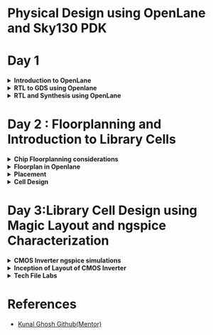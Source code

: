 <h1>Physical Design using OpenLane and Sky130 PDK</h1>
<!-- START_SECTION: Day1 -->
<h1>Day 1</h1>
<details>
  <summary><strong>Introduction to OpenLane</strong></summary>
  <h2>Introduction</h2>
  <p>The advent of open-source technology for chip development has brought about significant advancements, particularly with the availability of RTL designs and EDA (Electronic Design Automation) Tools at no cost. One notable contribution in this arena is the <a href="https://skywater-pdk.readthedocs.io/en/latest/rules.html" target="_blank">SKY130 PDK</a> collaboration between Skywater Technologies and Google. This development has effectively bridged gaps in open-source chip development.<br><br>

Initially, the landscape of open-source chip design presented some challenges. There was a lack of clarity in the design flow, and the SKY130 PDK was primarily compatible with industrial-grade equipment. These issues were skillfully addressed through the creation of <a href="https://github.com/The-OpenROAD-Project/OpenLane" target="_blank">OpenLane</a>, a comprehensive solution that offers a fully automated and streamlined RTL-to-GDSII (Register Transfer Level to Graphic Design System II) design flow.<br><br>

OpenLane stands out as an exceptional achievement in open-source chip development. It's important to note that OpenLane is not a standalone product; rather, it is a meticulously crafted workflow comprised of various EDA tools, automation scripts, and the SKY130 PDK. These components have been optimized to seamlessly integrate with open-source EDA tools, making chip development accessible to a wider audience and enhancing the efficiency of the entire process.</p>

<h2>Advantages of OpenLane</h2>
<p>The introduction of OpenLane has been a game-changer in the field of open-source chip development. This innovative solution goes beyond mere software; it represents a holistic approach to RTL-to-GDSII design flow. Here are some key aspects of OpenLane to highlight:<br>

<b>Automation and Integration:</b> OpenLane is designed to automate the entire chip design process, from RTL synthesis to physical design, and it seamlessly integrates various EDA tools into a unified workflow. This automation greatly reduces the need for manual intervention, saving time and effort for designers.<br>

<b>Accessibility:</b> OpenLane is accessible to a wide range of chip developers, including hobbyists, researchers, and small companies, who may not have access to costly commercial EDA tools. Its open-source nature fosters collaboration and knowledge sharing within the chip design community.<br>

<b>Customization:</b>OpenLane is highly customizable, allowing users to tailor the design flow to their specific project requirements. This flexibility empowers designers to experiment with different configurations and optimizations, ultimately leading to better chip designs.<br>

<b>Community Support:</b>OpenLane benefits from a vibrant and engaged user community. Developers and enthusiasts contribute to its continuous improvement, share best practices, and offer support to newcomers. This collaborative ecosystem accelerates the development of open-source chip design methodologies.<br>

<b>Cost Efficiency:</b> By leveraging open-source tools and resources, OpenLane significantly reduces the cost barriers associated with chip development. This affordability enables smaller organizations and individuals to participate in chip design projects that were previously financially prohibitive.<br>

<b>Integration with SKY130 PDK:</b> OpenLane's compatibility with the SKY130 PDK is a crucial component of its success. It ensures that designers can utilize the open-source PDK and take advantage of the latest manufacturing technologies, enabling them to create cutting-edge chips.

</p>
</details>

<details>
  <summary><b>RTL to GDS using Openlane</b></summary>
 The RTL to GDS (Register Transfer Level to Graphic Design System) flow in OpenLane is a multi-stage, automated process used to design and manufacture integrated circuits (ICs). This flow takes a high-level description of the chip's functionality in RTL (Register Transfer Level) and transforms it into a physical layout that can be manufactured.

Here's a step-by-step explanation of the RTL to GDS flow in OpenLane:

1. **Design Entry (RTL):**
   - The process begins with the creation of the RTL design, which represents the functionality of the digital logic circuit using a hardware description language (HDL) like Verilog or VHDL.
   - Designers define the behavior of the circuit, specifying how data flows and registers are updated.

2. **Synthesis:**
   - The RTL code is synthesized into a gate-level representation. This step involves mapping the high-level RTL constructs to a library of standard cells (AND, OR, Flip-Flops, etc.).
   - The synthesized design is optimized for area, power, and timing.

3. **Floorplanning:**
   - In this stage, the physical area of the chip is divided into blocks and areas for specific functions like logic, memory, and I/O.
   - Placement of standard cells and macros is determined, taking into account factors like signal timing and power distribution.

4. **Placement:**
   - The synthesized gates are placed within the designated floorplan areas.
   - The placement aims to minimize wirelengths, reduce congestion, and meet timing constraints.

5. **Clock Tree Synthesis (CTS):**
   - The clock tree is a network of buffers and wires that distribute clock signals to all sequential elements (flip-flops) in a chip.
   - CTS optimizes clock distribution, ensuring that clock signals reach all parts of the chip with minimal skew and power consumption.

6. **Routing:**
   - Routing connects the inputs and outputs of gates to create the physical connections necessary for the chip's functionality.
   - Global and detailed routing steps are performed to establish the complete routing fabric.

7. **DRC (Design Rule Check) and LVS (Layout vs. Schematic):**
   - DRC checks the physical layout against manufacturing design rules to ensure that the chip can be manufactured without errors.
   - LVS compares the physical layout to the expected behavior of the synthesized netlist to ensure correctness.

8. **GDS Generation:**
   - Once the design passes DRC and LVS, a GDSII (Graphic Data System) file is generated. This file contains the final layout information that can be used for chip fabrication.

9. **Tape-out:**
   - The GDSII file is submitted to a semiconductor foundry for manufacturing. This step involves finalizing the design for production.

10. **Post-Tapeout Steps:**
    - After tape-out, the chip goes through a series of steps, including wafer fabrication, testing, and packaging, to prepare it for market release.

OpenLane automates and streamlines this entire RTL to GDS flow, making it accessible to a broader audience and significantly reducing the time and effort required for chip design. It achieves this by integrating various EDA tools, optimizing parameters, and offering customization options to meet specific project requirements.

<br>
<div align="center">
  <img src = "https://github.com/NiteshIIITB/Physical_Design/assets/140998787/31ab9d94-f28b-4900-80d4-ce9bf8cef25e">
</div>
  


</details>
<details>
  <summary><b>RTL and Synthesis using OpenLane</b></summary>
  <h4>Commands Used</h4>

```
docker
./flow.tcl -interactive
package require openlane 0.9
prep -design picorv32a
```
<div align = "center">
  <img src ="https://github.com/NiteshIIITB/Physical_Design/assets/140998787/f6e044ba-84dd-4925-a111-4787d6110b1e">
</div>

<h3>Synthesis</h3>

<h4>Command Used</h4>

```
run_synthesis
```
<h4>Synthesis Results<h4>
<div align = "center">
  <img src ="https://github.com/NiteshIIITB/Physical_Design/assets/140998787/6efd023c-edc1-4a91-bc91-b32793a35c62">
</div>

<h4>Flop Ratio</h4>

```
Flop ratio = Number of D Flip flops 
             ______________________
             Total Number of cells
```

From Synthesis Stats Flop ratio = 1512/10104 = 0.1496(14.96%)
</details>
<!-- END_SECTION: Day 1 -->
<h1>Day 2 : Floorplanning and Introduction to Library Cells</h1>
<details>
  <summary><b>Chip Floorplanning considerations</b></summary>
  <h3>Floorplanning</h3>
  <p>Floorplanning is a crucial early-stage step in the physical design process, where the initial layout of the chip is defined. It involves making high-level decisions about how various components will be arranged on the silicon substrate.</p>
  <h3>Core Area Definition:</h3>
  <p>Determine the overall dimensions of the chip and define the core area where the primary functional blocks and standard cells will be placed. This core area is surrounded by peripheral regions that may contain I/O pads and other necessary structures.</p>
  <h4>Utilization Factor</h4>
  <p>The Utilization Factor is calculated as the area occupied by the netlist divided by the total core area. A Utilization Factor of 1 indicates full utilization with no extra space, but in practice, it's typically around 0.5-0.6.</p>
  
```
  Utilization factor = Area occupied by Netlist/Total core Area
```

  <h4>Aspect ratio</h4>
  <p>The Aspect Ratio is the ratio of the chip's height to its width. A value of 1 signifies a square chip, while other values represent a rectangular shape.</p>
  
```
Aspect ratio = Chip Height/Chip Width
```  
  
  

  <h3>Preplaced cells</h3>
  <p>Pre-placed cells are fixed-position Intellectual Properties (IPs) with significant combinational logic. They're positioned before automated placement and routing in integrated circuit design, hence the term "pre-placed."</p>
  <p>Preplaced cells are generally placed at the location from where it is nearest to all the other circuit blocks accessing it. Once placed they are not modified in terms of location thereafter.</p>

  <h3>Decoupling Capacitor</h3>
  <p>
    Pre-placed cells are often accompanied by decoupling capacitors (decaps) in integrated circuit (IC) design. Long wire lengths introduce resistive and capacitive effects that can result in substantial power supply voltage drops before reaching the logic circuits. This can push signal values into undefined regions, beyond the noise margin. Decaps are substantial capacitors charged to the power supply voltage and strategically positioned near the logic circuits. Their primary purpose is to decouple the circuit from the power supply, ensuring a stable voltage and supplying instantaneous current when needed. Decaps also mitigate crosstalk and facilitate efficient local communication.
  </p>
<h3>The problem of unstable ground</h3>
<div align ="center">
  <img src="https://github.com/NiteshIIITB/Physical_Design/assets/140998787/fc5b5efb-0477-460e-8c4b-cc877733fc59">
  <br>
  <img src="https://github.com/NiteshIIITB/Physical_Design/assets/140998787/a93a048f-4a54-40c6-b2a6-38ff5284fac8">
  <br>
  
</div> 
<p>Due to this it may happen that some of logic values may break Noise Margin producing errorneous results.</p>
<h3>Power Planning(Solution)</h3>
<p>While each block on the chip cannot have individual decoupling capacitors (decaps) like pre-placed macros, effective power planning ensures that each block is equipped with its dedicated VDD and VSS pads. These pads are strategically connected to the horizontal and vertical power and ground (GND) lines, forming a comprehensive power mesh.</p>

<h3>Pin Placement</h3>
<p>The netlist specifies the interconnections between logic gates within the design. The region between the core and the chip's periphery is designated for the placement of I/O pins. Information regarding connectivity, often described in VHDL or Verilog, is leveraged to determine the precise locations of I/O pads for various pins. Subsequently, logical placement distinguishes the area allocated for pre-placed macros from the dedicated pin area.</p>

<div align="center">
<img src="https://github.com/NiteshIIITB/Physical_Design/assets/140998787/d47a9118-5f3d-4b9d-8552-e7f2de7a35de">
  <br>
<img src = "https://github.com/NiteshIIITB/Physical_Design/assets/140998787/9ce61f2a-4d1a-4524-8299-98b528fd4fec">
  
</div>
</details>

<details>
  <summary><b>Floorplan in Openlane</b></summary>
  To perform the floorplanning process for the "picorv32a" design in OpenLANE and visualize the results in Magic, follow these steps, considering the importance files and environment variables:<br>

Important Files (in increasing priority order):<br>

<ul>
 <li>floorplan.tcl - System default environment variables.</li>
<li>config.tcl</li>
<li>sky130A_sky130_fd_sc_hd_config.tcl</li>
</ul>
Floorplan Environment Variables or Switches:
<ul>
<li><b>FP_CORE_UTIL:</b> Specifies floorplan core utilization.</li>
<li><b>FP_ASPECT_RATIO:</b> Sets the floorplan aspect ratio.</li>
<li><b>FP_CORE_MARGIN:</b> Defines the core-to-die margin area.</li>
<li><b>FP_IO_MODE:</b> Determines pin configurations (1 for equidistant, 0 for non-equidistant).</li>
<li><b>FP_CORE_VMETAL:</b> Sets the vertical metal layer.</li>
<li><b>FP_CORE_HMETAL:</b> Sets the horizontal metal layer.<br> 
Typically, these values are one greater than what's specified in the files.</li>
</ul> 

<h4>Command used</h4>

```
run_floorplan
```
<div align="center">

<img src="https://github.com/NiteshIIITB/Physical_Design/assets/140998787/fc8c72c2-7f3e-455f-93e7-ac3e40e8d4e7">  
</div>

<h4>Post-Floorplan Run and Viewing the Floorplan in Magic:</h4>
<ul>
<li>After running the floorplan step in OpenLANE, a .def file representing the floorplan will be generated within the results/floorplan directory. This file encapsulates the layout and organization of the integrated circuit components.</li>
<li>To visualize the floorplan layout using the Magic VLSI layout tool, follow these steps:<br>

Open a terminal or command prompt.<br>

Navigate to the ```results/floorplan``` directory within your OpenLANE workspace.<br>
Once you're in the ```results/floorplan``` directory, invoke Magic to view the floorplan by running the following command:<br>

```
magic -T /home/OpenLane/sky130A.tech lef read ../../tmp/merged.min.lef def read picorv32.def &
```

</li>  
<div align="center">
  <img src="https://github.com/NiteshIIITB/Physical_Design/assets/140998787/4ca2fff9-c9f3-469a-a964-2efd81362f34">
</div>  
</ul>  
In Magic layout design software:<br>
To zoom into a specific area of the layout, you can use the following steps:<br>
<ul>
<li>Select an area by clicking the left mouse button and dragging to create a selection box.</li>
<li>Then, hold the right mouse button and press the 'z' key. This action should zoom in on the selected area.</li>
</ul>
 <br> 
To identify various components within the layout, you can use the `what` command within the tkcon window. After making a selection (e.g., clicking on a component), enter the `what` command to get information about the selected component.
<br>
When you zoom in, you can also get a closer view of the decaps (decapacitors) present in the picorv32a chip or any other components.<br>

<br>
The standard cell can typically be found at the bottom left corner of the layout.<br>
<div>
  <img src="https://github.com/NiteshIIITB/Physical_Design/assets/140998787/8fd3cab0-704d-4cd8-9fce-af8585b5ef6a">
</div>

</details>
<details>
  <summary><b>Placement</b></summary>
  Placement
The placement step in the OpenLANE ASIC flow involves positioning the synthesized netlist onto the floorplan. This process is performed in two stages:

<b>Global Placement:</b> In this stage, an optimal position for all cells is determined. The positions may not initially be legal, and cells may overlap. Optimization is carried out with the goal of reducing half-parameter wire length.

<b>Detailed Placement:</b> Following global placement, the positions of cells are adjusted to make them legal within the design. Legalizing cells is crucial from a timing perspective, ensuring that the chip meets its performance requirements.

Running the placement step in OpenLANE and visualizing the placement results in Magic can be accomplished with the following command:


```
run_placement
```


<div align="center">
<img src="https://github.com/NiteshIIITB/Physical_Design/assets/140998787/6c12819c-2d9a-44a7-90e1-7ae7eef8db9f">
  
</div>

After running the placement step, you can use Magic to inspect and analyze the placement of cells, ensuring that they are positioned optimally and legally within the floorplan.


To view the design in magic 

```
magic -T /home/OpenLane/sky130A.tech lef read ../../tmp/merged.max.lef def read picorv32.def &


```
<div align="center">
<img src="https://github.com/NiteshIIITB/Physical_Design/assets/140998787/1fb5d2a6-9ce8-48de-a3c7-6edc1bb3c4ad">
<img src="https://github.com/NiteshIIITB/Physical_Design/assets/140998787/0c54e4a8-5b59-4cbb-8610-67e59155808b">
  
</div>

</details>
<details>
  <summary><b>Cell Design</b></summary>
  
 # Standard Cell Design Flow

**Inputs:**
- PDKs (Process Design Kits)
- DRC & LVS rules (Design Rule Check & Layout vs. Schematic rules)
- SPICE models
- Libraries
- User-defined specifications

**Design Steps:**
1. Circuit design
2. Layout design (Art of layout, Euler's path, and stick diagram)
3. Extraction of parasitics
4. Characterization (timing, noise, power)

**Outputs:**
- CDL (Circuit Description Language)
- LEF (Library Exchange Format)
- GDSII (Graphic Data System II)
- Extracted SPICE netlist (.cir)
- Timing, noise, and power .lib files

## Standard Cell Characterization Flow

A typical standard cell characterization flow includes the following steps:

1. Read in the models and tech files.
2. Read the extracted SPICE netlist.
3. Recognize the behavior of the cell.
4. Read the subcircuits.
5. Attach power sources.
6. Apply stimulus to the characterization setup.
7. Provide necessary output capacitance loads.
8. Provide necessary simulation commands.

The open-source software called GUNA can be used for characterization. Steps 1-8 are fed into the GUNA software, which generates timing, noise, and power models.

## Timing Parameter Definitions

| Timing Definition       | Value                  |
|------------------------|------------------------|
| slew_low_rise_thr      | 20% value              |
| slew_high_rise_thr     | 80% value              |
| slew_low_fall_thr      | 20% value              |
| slew_high_fall_thr     | 80% value              |
| in_rise_thr            | 50% value              |
| in_fall_thr            | 50% value              |
| out_rise_thr           | 50% value              |
| out_fall_thr           | 50% value              |
| rise delay             | time(out_fall_thr) - time(in_rise_thr)       |
| Fall transition time   | time(slew_high_fall_thr) - time(slew_low_fall_thr) |
| Rise transition time   | time(slew_high_rise_thr) - time(slew_low_rise_thr) |

A poor choice of threshold points can lead to a negative delay value. Therefore, a correct choice of thresholds is crucial in timing characterization.

</details>

<h1>Day 3:Library Cell Design using Magic Layout and ngspice Characterization</h1>
<details>
  <summary><b>CMOS Inverter ngspice simulations</b></summary>
  <h2>SPICE deck</h2>
  <p>A Spice deck, often referred to as a Spice netlist or simply Spice file, is a text-based input file used in electronic circuit simulation. Spice stands for "Simulation Program with Integrated Circuit Emphasis," and it is a widely used tool for simulating and analyzing electronic circuits.<br>

A Spice deck contains a description of the components and connections within an electronic circuit, including resistors, capacitors, inductors, transistors, voltage sources, current sources, and more. It specifies the values of these components, their models (which define their behavior), and the interconnections between them. The Spice deck also defines the simulation settings and analysis directives.</p>

<h4>Sample Spice Deck</h4>

```
* Spice Deck Example
* Comments start with an asterisk

* Circuit components
R1  N1  N2  10k   ; Resistor R1 from node N1 to N2 with a value of 10k ohms
C1  N2  N3  1n    ; Capacitor C1 from node N2 to N3 with a value of 1 nanofarad
V1  N1  0   DC 5V ; DC voltage source V1 from node N1 to ground (0) with 5 volts

* Transistors and other components can also be defined here

* Simulation settings
.TRAN  0.1ms  10ms ; Transient analysis from 0.1ms to 10ms
.DC    V1  0V  10V  1V ; DC sweep of voltage source V1 from 0V to 10V in 1V steps
.AC    DEC  100  1Hz  1MHz ; AC analysis from 1Hz to 1MHz with 100 points per decade

* Analysis directives
.PRINT  TRAN  V(N1) V(N2) ; Print the transient simulation results for nodes N1 and N2
.MEASURE  DC  V(N3) WHEN V(N2)=3V ; Measure voltage at node N3 when V(N2) reaches 3V

```
<h4>CMOS SPICE deck steps</h4>
<div align = "center">
  <img src = "https://github.com/NiteshIIITB/Physical_Design/assets/140998787/28c828ad-348c-4fd5-96e3-2d10a7cd30bb">
</div>

<p><b>In above figure we have taken size of NMOS and PMOS as equal which is not the case in real cmos circuits.</b></p>

</details>

<details>
  <summary><b>Inception of Layout of CMOS Inverter</b></summary>
  
  ## 16-Mask CMOS Fabrication Process

1. **Substrate Selection:**
   - Choose the appropriate substrate material for the CMOS chip.

2. **Active Region Formation:**
   - Isolate active regions using SiO2 and Si3N4 layers, defined through photolithography and etching.

3. **N-Well and P-Well Creation:**
   - Form N-well and P-well regions via ion implantation:
     - Boron for P-well.
     - Phosphorus for N-well.

4. **Gate Terminal Fabrication:**
   - Create NMOS and PMOS gate terminals using photolithography.

5. **LDD (Lightly Doped Drain) Implementation:**
   - Introduce LDD regions to prevent the hot electron effect.

6. **Source & Drain Formation:**
   - Add screen oxide to prevent channelling during implantation.
   - Perform arsenic ion implantation for source and drain.
   - Anneal to activate dopants.

7. **Local Interconnects:**
   - Remove screen oxide with HF etching.
   - Deposit titanium (Ti) for low-resistance contacts.

8. **Higher-Level Metalization:**
   - Achieve planarization through Chemical Mechanical Polishing (CMP).
   - Deposit TiN and Tungsten for interconnects.
   - Apply a top SiN layer for chip protection.

These steps outline the essential processes in a 16-mask CMOS fabrication, encompassing active region definition, well formation, gate creation, source/drain implantation, interconnects, and chip protection layers.

</details>

<details>
  <summary><b>Tech File Labs</b></summary>

<h2>CMOS Inverter Characterization</h2>  


1. **Clone the `vsdstdcelldesign` Repository:**
   - Clone the `vsdstdcelldesign` repository into your `openlane_working_dir/openlane` directory using the following command:

     ```bash
     git clone https://github.com/nickson-jose/vsdstdcelldesign
     ```

   This command will create a folder named `vsdstdcelldesign` within your `openlane` directory.

2. **Prepare for Magic Invocation:**
   - To invoke Magic and view the `sky130_inv.mag` file, the `sky130A.tech` file must be included in the command along with its path.
   - To simplify this command and reduce complexity, you can copy the `sky130A.tech` file from the `magic` folder to the `vsdstdcelldesign` folder.

3. **Invoke Magic:**
   - Finally, you can easily invoke Magic to view the `sky130_inv.mag` file with the following command:

     ```bash
     magic -T vsdstdcelldesign/sky130A.tech vsdstdcelldesign/sky130_inv.mag &
     ```

   This command launches Magic with the specified technology file and opens the `sky130_inv.mag` layout for viewing and seamless integration.

   <div align="center">
     <img src = "https://github.com/NiteshIIITB/Physical_Design/assets/140998787/f37f164f-75fe-4b0c-b5da-f32622f8077b">
   </div>

## Verification and SPICE Extraction for Sky130 CMOS Inverter Layout

To verify that the layout corresponds to a CMOS inverter in the Sky130 process, you can follow these verification steps:

1. **Local Interconnect Layer (Locali):**
   - In Sky130, the first layer is called the local interconnect layer (Locali).

2. **P-Diffusion and N-Diffusion Regions:**
   - Observe the P-diffusion and N-diffusion regions, along with the Polysilicon, to confirm the presence of CMOS transistors.

3. **Drain and Source Connections:**
   - Verify the drain and source connections:
     - The drains of both PMOS and NMOS transistors should be connected to the output port (Y).
     - The sources of both transistors should be connected to the power supply VDD (VPWR).

4. **Library Exchange Format (LEF):**
   - LEF, or Library Exchange Format, provides information about cell boundaries, VDD, and GND lines. It does not contain circuit logic details and is often used to protect intellectual property (IP).

5. **SPICE Extraction:**
   - To extract SPICE data from the Magic layout, follow these commands within the Magic environment using `tkcon`:
     - `extract all`
     - `ext2spice cthresh 0 rethresh 0`
     - `ext2spice`

   This generates the `sky130_in.spice` file.

6. **SPICE Deck Editing:**
   - Edit the `sky130_in.spice` SPICE deck to include the PMOS and NMOS libraries (`pshort.lib` and `nshort.lib`).
   - Incorporate the minimum grid size of the inverter, typically measured from the Magic layout, into the deck as:
     ```
     .option scale=0.01u
     ```
   - Change the model names in the MOSFET definitions to `pshort.model.0` and `nshort.model.0` for PMOS and NMOS, respectively.

7. **Voltage Sources and Simulation Commands:**
   - Define voltage sources and simulation commands as follows for CMOS inverter circuit simulation.
   - `VDD VPWR 0 3.3V`
   - `VSS VGND 0 0V`
   - `Va A VGND PULSE(0V 3.3V 0 0.1ns 0.1ns 2ns 4ns)`
   - `.tran 1n 20n`
   - `.control`
   - `run`

By following these steps, you can verify the CMOS inverter layout and extract the necessary SPICE data for simulation.

<div align = "center">
  <img src = "https://github.com/NiteshIIITB/Physical_Design/assets/140998787/8b37771c-17a7-4d4a-81dc-a9c505c1d340">
</div>
<br>
<div align="center">
  <img src= "https://github.com/NiteshIIITB/Physical_Design/assets/140998787/89a0aff6-dca1-4e33-8f8f-85e7db0afb22">
</div>

<h4>Rise Delay Calculation</h4>
<div align="center">
  <img src = "https://github.com/NiteshIIITB/Physical_Design/assets/140998787/e92610b4-3675-411e-a295-a13a8e0fb16b">
</div>
  

```
tr = 2.20395 - 2.16095 = 0.043ns
```
<h4>Fall Delay Calculation</h4>
<div align="center">
  <img src = "https://github.com/NiteshIIITB/Physical_Design/assets/140998787/6da5cfc6-6524-4baf-b342-f69bbfbee5d4">
</div>
  
```
tf = 4.0681 - 4.0392 = 0.0289ns
```

<h4>Propogation Delay Rise</h4>
<div align="center">
  <img src = "https://github.com/NiteshIIITB/Physical_Design/assets/140998787/d7ecc59c-2643-4d68-9494-a8178e44e0d2">
</div>
  
```
tpdr = 2.1847 - 2.1503 = 0.0343ns
```
<h4>Propogation Delay Fall</h4>
<div align="center">
  <img src = "https://github.com/NiteshIIITB/Physical_Design/assets/140998787/0dcaf738-0a1d-4df1-aa97-5819b7a82ae6">
</div>
  
```
tpdf = 4.05437 - 4.05031 = 0.00406ns
```
</details>

<h1>References</h1>
<ul>
  <li><a href ="https://github.com/kunalg123/">Kunal Ghosh Github(Mentor)</a></li>
</ul>
